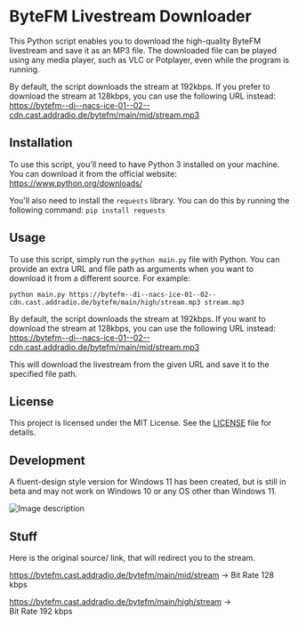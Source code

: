 # ByteFM Livestream Downloader

This Python script enables you to download the high-quality ByteFM livestream and save it as an MP3 file. The downloaded file can be played using any media player, such as VLC or Potplayer, even while the program is running.

By default, the script downloads the stream at 192kbps. If you prefer to download the stream at 128kbps, you can use the following URL instead: https://bytefm--di--nacs-ice-01--02--cdn.cast.addradio.de/bytefm/main/mid/stream.mp3

## Installation

To use this script, you'll need to have Python 3 installed on your machine. You can download it from the official website: https://www.python.org/downloads/

You'll also need to install the `requests` library. You can do this by running the following command: `pip install requests`

## Usage

To use this script, simply run the `python main.py` file with Python. You can provide an extra URL and file path as arguments when you want to download it from a different source. For example:


`python main.py https://bytefm--di--nacs-ice-01--02--cdn.cast.addradio.de/bytefm/main/high/stream.mp3 stream.mp3`

By default, the script downloads the stream at 192kbps. If you want to download the stream at 128kbps, you can use the following URL instead: https://bytefm--di--nacs-ice-01--02--cdn.cast.addradio.de/bytefm/main/mid/stream.mp3

This will download the livestream from the given URL and save it to the specified file path.

## License

This project is licensed under the MIT License. See the [LICENSE](LICENSE) file for details.

## Development

A fluent-design style version for Windows 11 has been created, but is still in beta and may not work on Windows 10 or any OS other than Windows 11. 

![Image description](https://i.imgur.com/BqaxAtM.png)

## Stuff
Here is the original source/ link, that will redirect you to the stream.

https://bytefm.cast.addradio.de/bytefm/main/mid/stream
-> Bit Rate 128 kbps

https://bytefm.cast.addradio.de/bytefm/main/high/stream
-> Bit Rate 192 kbps
